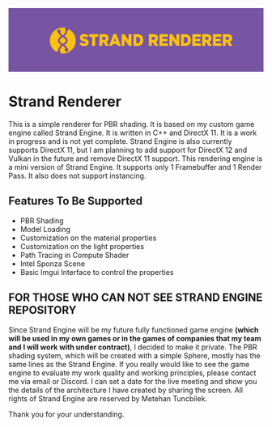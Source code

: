 ![Strand Renderer.png](External%2FResources%2FStrand%20Renderer.png)

# Strand Renderer

This is a simple renderer for PBR shading. It is based on my custom game engine called Strand 
Engine. It is written in C++ and DirectX 11. It is a work in progress and is not yet complete. Strand Engine
is also currently supports DirectX 11, but I am planning to add support for DirectX 12 and Vulkan in the 
future and remove DirectX 11 support. This rendering engine is a mini version of Strand Engine. It supports
only 1 Framebuffer and 1 Render Pass. It also does not support instancing.

## Features To Be Supported

- PBR Shading
- Model Loading
- Customization on the material properties
- Customization on the light properties
- Path Tracing in Compute Shader
- Intel Sponza Scene
- Basic Imgui Interface to control the properties

## FOR THOSE WHO CAN NOT SEE STRAND ENGINE REPOSITORY

Since Strand Engine will be my future fully functioned game engine __(which will be used in my own games or in the 
games of companies that my team and I will work with under contract)__, I decided to make it private. The PBR shading 
system, which will be created with a simple Sphere, mostly has the same lines as the Strand Engine. If you really 
would like to see the game engine to evaluate my work quality and working principles, please contact me via email 
or Discord. I can set a date for the live meeting and show you the details of the architecture I have
created by sharing the screen. All rights of Strand Engine are reserved by Metehan Tuncbilek.

Thank you for your understanding.
